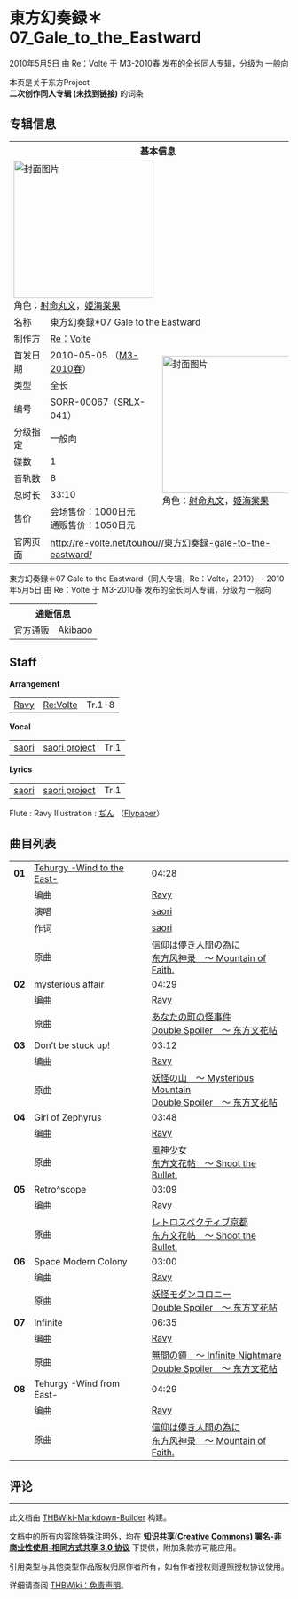 # 東方幻奏録＊07_Gale_to_the_Eastward

<!-- source html: G:\repos\THBWiki-Markdown-Builder\THBWikiMarkdown\Temp\main\3\3f\ns0%3A%E6%9D%B1%E6%96%B9%E5%B9%BB%E5%A5%8F%E9%8C%B2%EF%BC%8A07_Gale_to_the_Eastward.html -->

2010年5月5日 由 Re：Volte 于 M3-2010春 发布的全长同人专辑，分级为 一般向

本页是关于东方Project  
 **二次创作同人专辑 (未找到链接)** 的词条

## 专辑信息

<table><tbody><tr><th colspan="3">基本信息</th></tr><tr><td class="cover-artwork-mobile" colspan="2"><a href="./文件-東方幻奏録＊07_Gale_to_the_Eastward封面.jpg.md" class="image" title="封面图片"><img alt="封面图片" src="https://upload.thwiki.cc/thumb/6/68/%E6%9D%B1%E6%96%B9%E5%B9%BB%E5%A5%8F%E9%8C%B2%EF%BC%8A07_Gale_to_the_Eastward%E5%B0%81%E9%9D%A2.jpg/252px-%E6%9D%B1%E6%96%B9%E5%B9%BB%E5%A5%8F%E9%8C%B2%EF%BC%8A07_Gale_to_the_Eastward%E5%B0%81%E9%9D%A2.jpg" decoding="async" loading="lazy" width="252" height="248" srcset="https://upload.thwiki.cc/thumb/6/68/%E6%9D%B1%E6%96%B9%E5%B9%BB%E5%A5%8F%E9%8C%B2%EF%BC%8A07_Gale_to_the_Eastward%E5%B0%81%E9%9D%A2.jpg/378px-%E6%9D%B1%E6%96%B9%E5%B9%BB%E5%A5%8F%E9%8C%B2%EF%BC%8A07_Gale_to_the_Eastward%E5%B0%81%E9%9D%A2.jpg 1.5x, https://upload.thwiki.cc/6/68/%E6%9D%B1%E6%96%B9%E5%B9%BB%E5%A5%8F%E9%8C%B2%EF%BC%8A07_Gale_to_the_Eastward%E5%B0%81%E9%9D%A2.jpg 2x" data-file-width="400" data-file-height="394"></a><div class="cover-char">角色：<a href="./射命丸文.md" title="射命丸文">射命丸文</a>，<a href="./姬海棠果.md" title="姬海棠果">姬海棠果</a></div></td>
</tr><tr><td class="label">名称</td><td colspan="2"> 東方幻奏録*07 Gale to the Eastward </td></tr><tr><td class="label">制作方</td><td><a href="./Re：Volte.md" title="Re：Volte">Re：Volte</a></td><td class="cover-artwork" rowspan="9" style="min-width:252px;"><a href="./文件-東方幻奏録＊07_Gale_to_the_Eastward封面.jpg.md" class="image" title="封面图片"><img alt="封面图片" src="https://upload.thwiki.cc/thumb/6/68/%E6%9D%B1%E6%96%B9%E5%B9%BB%E5%A5%8F%E9%8C%B2%EF%BC%8A07_Gale_to_the_Eastward%E5%B0%81%E9%9D%A2.jpg/252px-%E6%9D%B1%E6%96%B9%E5%B9%BB%E5%A5%8F%E9%8C%B2%EF%BC%8A07_Gale_to_the_Eastward%E5%B0%81%E9%9D%A2.jpg" decoding="async" loading="lazy" width="252" height="248" srcset="https://upload.thwiki.cc/thumb/6/68/%E6%9D%B1%E6%96%B9%E5%B9%BB%E5%A5%8F%E9%8C%B2%EF%BC%8A07_Gale_to_the_Eastward%E5%B0%81%E9%9D%A2.jpg/378px-%E6%9D%B1%E6%96%B9%E5%B9%BB%E5%A5%8F%E9%8C%B2%EF%BC%8A07_Gale_to_the_Eastward%E5%B0%81%E9%9D%A2.jpg 1.5x, https://upload.thwiki.cc/6/68/%E6%9D%B1%E6%96%B9%E5%B9%BB%E5%A5%8F%E9%8C%B2%EF%BC%8A07_Gale_to_the_Eastward%E5%B0%81%E9%9D%A2.jpg 2x" data-file-width="400" data-file-height="394"></a><div class="cover-char">角色：<a href="./射命丸文.md" title="射命丸文">射命丸文</a>，<a href="./姬海棠果.md" title="姬海棠果">姬海棠果</a></div></td>
</tr><tr><td class="label">首发日期</td><td>2010-05-05&#160;（<a href="/展会作品列表?e=M3%2325">M3-2010春</a>）</td></tr><tr><td class="label">类型</td><td>全长</td></tr><tr><td class="label">编号</td><td>SORR-00067（SRLX-041）</td></tr><tr><td class="label">分级指定</td><td>一般向</td></tr><tr><td class="label">碟数</td><td>1</td></tr><tr><td class="label">音轨数</td><td>8</td></tr><tr><td class="label">总时长</td><td>33:10</td></tr><tr><td class="label">售价</td><td>会场售价：1000日元<br>通贩售价：1050日元</td></tr>
<tr><td class="label">官网页面</td><td colspan="2"><a rel="nofollow" class="external free" href="http://re-volte.net/touhou//東方幻奏録-gale-to-the-eastward/">http://re-volte.net/touhou//東方幻奏録-gale-to-the-eastward/</a></td></tr></tbody></table>

東方幻奏録＊07 Gale to the Eastward（同人专辑，Re：Volte，2010） - 2010年5月5日 由 Re：Volte 于 M3-2010春 发布的全长同人专辑，分级为 一般向

<table><tbody><tr><th colspan="3">通贩信息</th></tr><tr><td class="label">官方通贩</td><td colspan="2"><a rel="nofollow" class="external text" href="http://www.akibaoo.com/c/item/2500020127285/">Akibaoo</a></td></tr></tbody></table>



## Staff
  
 **Arrangement**   

<table><tbody><tr><td><a href="./Ravy.md" title="Ravy">Ravy</a></td><td><a href="./Re-Volte.md" class="mw-redirect" title="Re:Volte">Re:Volte</a></td><td>Tr.1-8</td></tr></tbody></table>

  
 **Vocal**   

<table><tbody><tr><td><a href="./saori.md" title="saori">saori</a></td><td><a href="/index.php?title=saori_project&amp;action=edit&amp;redlink=1" class="new" title="saori project（页面不存在）">saori project</a></td><td>Tr.1</td></tr></tbody></table>

  
 **Lyrics**   

<table><tbody><tr><td><a href="./saori.md" title="saori">saori</a></td><td><a href="/index.php?title=saori_project&amp;action=edit&amp;redlink=1" class="new" title="saori project（页面不存在）">saori project</a></td><td>Tr.1</td></tr></tbody></table>


Flute
: Ravy
Illustration
: [ぢん](./ぢん.md) （[Flypaper](./Flypaper.md)）


## 曲目列表

<table><tbody><tr><td id="1" class="infoRD"><b>01</b></td><td id="Tehurgy_-Wind_to_the_East-" colspan="2" class="title"><span class="new" title="（歌词页面不存在）"><a href="/index.php?title=%E6%AD%8C%E8%AF%8D:Tehurgy_-Wind_to_the_East-&amp;boilerplate=模板:页面模板/曲目歌词&amp;action=edit">Tehurgy -Wind to the East-</a></span><span class="thcsearchlinks"><a rel="nofollow" class="external text" href="https://cd.thwiki.cc?arrange=Ravy&amp;vocal=saori&amp;lyric=saori&amp;ogmusic=信仰は儚き人間の為に&amp;fromwiki=東方幻奏録＊07_Gale_to_the_Eastward"><span title="搜索相似同人曲"></span></a></span></td><td class="time">04:28</td></tr><tr><td class="left"></td><td class="label">编曲</td><td class="text" colspan="2"><a href="./Ravy.md" title="Ravy">Ravy</a><span class="thcsearchlinks"><a rel="nofollow" class="external text" href="https://cd.thwiki.cc?arrange=，Ravy&amp;fromwiki=東方幻奏録＊07_Gale_to_the_Eastward"><span></span></a></span></td></tr><tr><td class="left"></td><td class="label">演唱</td><td class="text" colspan="2"><a href="./saori.md" title="saori">saori</a><span class="thcsearchlinks"><a rel="nofollow" class="external text" href="https://cd.thwiki.cc?vocal=saori&amp;fromwiki=東方幻奏録＊07_Gale_to_the_Eastward"><span></span></a></span></td></tr><tr><td class="left"></td><td class="label">作词</td><td class="text" colspan="2"><a href="./saori.md" title="saori">saori</a><span class="thcsearchlinks"><a rel="nofollow" class="external text" href="https://cd.thwiki.cc?lyric=saori&amp;fromwiki=東方幻奏録＊07_Gale_to_the_Eastward"><span></span></a></span></td></tr><tr><td class="left"></td><td class="label">原曲</td><td class="text" colspan="2"><span class="thcsearchlinks"><a rel="nofollow" class="external text" href="https://cd.thwiki.cc?ogmusic=信仰は儚き人間の為に&amp;fromwiki=東方幻奏録＊07_Gale_to_the_Eastward"><span></span></a></span><div class="ogmusic"><a href="./信仰は儚き人間の為に.md" class="mw-redirect" title="信仰は儚き人間の為に">信仰は儚き人間の為に</a></div><div class="source"><a href="./东方风神录_～_Mountain_of_Faith..md" class="mw-redirect" title="东方风神录 ～ Mountain of Faith.">东方风神录　～ Mountain of Faith.</a></div></td></tr>
<tr><td id="2" class="infoYD"><b>02</b></td><td id="mysterious_affair" colspan="2" class="title">mysterious affair<span class="thcsearchlinks"><a rel="nofollow" class="external text" href="https://cd.thwiki.cc?arrange=Ravy&amp;ogmusic=あなたの町の怪事件&amp;fromwiki=東方幻奏録＊07_Gale_to_the_Eastward"><span title="搜索相似同人曲"></span></a></span></td><td class="time">04:29</td></tr><tr><td class="left"></td><td class="label">编曲</td><td class="text" colspan="2"><a href="./Ravy.md" title="Ravy">Ravy</a><span class="thcsearchlinks"><a rel="nofollow" class="external text" href="https://cd.thwiki.cc?arrange=，Ravy&amp;fromwiki=東方幻奏録＊07_Gale_to_the_Eastward"><span></span></a></span></td></tr><tr><td class="left"></td><td class="label">原曲</td><td class="text" colspan="2"><span class="thcsearchlinks"><a rel="nofollow" class="external text" href="https://cd.thwiki.cc?ogmusic=あなたの町の怪事件&amp;fromwiki=東方幻奏録＊07_Gale_to_the_Eastward"><span></span></a></span><div class="ogmusic"><a href="./あなたの町の怪事件.md" class="mw-redirect" title="あなたの町の怪事件">あなたの町の怪事件</a></div><div class="source"><a href="./Double_Spoiler_～_东方文花帖.md" class="mw-redirect" title="Double Spoiler ～ 东方文花帖">Double Spoiler　～ 东方文花帖</a></div></td></tr>
<tr><td id="3" class="infoYD"><b>03</b></td><td id="Don’t_be_stuck_up!" colspan="2" class="title">Don’t be stuck up!<span class="thcsearchlinks"><a rel="nofollow" class="external text" href="https://cd.thwiki.cc?arrange=Ravy&amp;ogmusic=妖怪の山　～ Mysterious Mountain&amp;fromwiki=東方幻奏録＊07_Gale_to_the_Eastward"><span title="搜索相似同人曲"></span></a></span></td><td class="time">03:12</td></tr><tr><td class="left"></td><td class="label">编曲</td><td class="text" colspan="2"><a href="./Ravy.md" title="Ravy">Ravy</a><span class="thcsearchlinks"><a rel="nofollow" class="external text" href="https://cd.thwiki.cc?arrange=，Ravy&amp;fromwiki=東方幻奏録＊07_Gale_to_the_Eastward"><span></span></a></span></td></tr><tr><td class="left"></td><td class="label">原曲</td><td class="text" colspan="2"><span class="thcsearchlinks"><a rel="nofollow" class="external text" href="https://cd.thwiki.cc?ogmusic=妖怪の山　～ Mysterious Mountain&amp;fromwiki=東方幻奏録＊07_Gale_to_the_Eastward"><span></span></a></span><div class="ogmusic"><a href="./妖怪の山_～_Mysterious_Mountain.md" class="mw-redirect" title="妖怪の山 ～ Mysterious Mountain">妖怪の山　～ Mysterious Mountain</a></div><div class="source"><a href="./Double_Spoiler_～_东方文花帖.md" class="mw-redirect" title="Double Spoiler ～ 东方文花帖">Double Spoiler　～ 东方文花帖</a></div></td></tr>
<tr><td id="4" class="infoYD"><b>04</b></td><td id="Girl_of_Zephyrus" colspan="2" class="title">Girl of Zephyrus<span class="thcsearchlinks"><a rel="nofollow" class="external text" href="https://cd.thwiki.cc?arrange=Ravy&amp;ogmusic=風神少女&amp;fromwiki=東方幻奏録＊07_Gale_to_the_Eastward"><span title="搜索相似同人曲"></span></a></span></td><td class="time">03:48</td></tr><tr><td class="left"></td><td class="label">编曲</td><td class="text" colspan="2"><a href="./Ravy.md" title="Ravy">Ravy</a><span class="thcsearchlinks"><a rel="nofollow" class="external text" href="https://cd.thwiki.cc?arrange=，Ravy&amp;fromwiki=東方幻奏録＊07_Gale_to_the_Eastward"><span></span></a></span></td></tr><tr><td class="left"></td><td class="label">原曲</td><td class="text" colspan="2"><span class="thcsearchlinks"><a rel="nofollow" class="external text" href="https://cd.thwiki.cc?ogmusic=風神少女&amp;fromwiki=東方幻奏録＊07_Gale_to_the_Eastward"><span></span></a></span><div class="ogmusic"><a href="./風神少女.md" class="mw-redirect" title="風神少女">風神少女</a></div><div class="source"><a href="./东方文花帖_～_Shoot_the_Bullet..md" class="mw-redirect" title="东方文花帖 ～ Shoot the Bullet.">东方文花帖　～ Shoot the Bullet.</a></div></td></tr>
<tr><td id="5" class="infoYD"><b>05</b></td><td id="Retro^scope" colspan="2" class="title">Retro^scope<span class="thcsearchlinks"><a rel="nofollow" class="external text" href="https://cd.thwiki.cc?arrange=Ravy&amp;ogmusic=レトロスペクティブ京都&amp;fromwiki=東方幻奏録＊07_Gale_to_the_Eastward"><span title="搜索相似同人曲"></span></a></span></td><td class="time">03:09</td></tr><tr><td class="left"></td><td class="label">编曲</td><td class="text" colspan="2"><a href="./Ravy.md" title="Ravy">Ravy</a><span class="thcsearchlinks"><a rel="nofollow" class="external text" href="https://cd.thwiki.cc?arrange=，Ravy&amp;fromwiki=東方幻奏録＊07_Gale_to_the_Eastward"><span></span></a></span></td></tr><tr><td class="left"></td><td class="label">原曲</td><td class="text" colspan="2"><span class="thcsearchlinks"><a rel="nofollow" class="external text" href="https://cd.thwiki.cc?ogmusic=レトロスペクティブ京都&amp;fromwiki=東方幻奏録＊07_Gale_to_the_Eastward"><span></span></a></span><div class="ogmusic"><a href="./レトロスペクティブ京都.md" class="mw-redirect" title="レトロスペクティブ京都">レトロスペクティブ京都</a></div><div class="source"><a href="./东方文花帖_～_Shoot_the_Bullet..md" class="mw-redirect" title="东方文花帖 ～ Shoot the Bullet.">东方文花帖　～ Shoot the Bullet.</a></div></td></tr>
<tr><td id="6" class="infoYD"><b>06</b></td><td id="Space_Modern_Colony" colspan="2" class="title">Space Modern Colony<span class="thcsearchlinks"><a rel="nofollow" class="external text" href="https://cd.thwiki.cc?arrange=Ravy&amp;ogmusic=妖怪モダンコロニー&amp;fromwiki=東方幻奏録＊07_Gale_to_the_Eastward"><span title="搜索相似同人曲"></span></a></span></td><td class="time">03:00</td></tr><tr><td class="left"></td><td class="label">编曲</td><td class="text" colspan="2"><a href="./Ravy.md" title="Ravy">Ravy</a><span class="thcsearchlinks"><a rel="nofollow" class="external text" href="https://cd.thwiki.cc?arrange=，Ravy&amp;fromwiki=東方幻奏録＊07_Gale_to_the_Eastward"><span></span></a></span></td></tr><tr><td class="left"></td><td class="label">原曲</td><td class="text" colspan="2"><span class="thcsearchlinks"><a rel="nofollow" class="external text" href="https://cd.thwiki.cc?ogmusic=妖怪モダンコロニー&amp;fromwiki=東方幻奏録＊07_Gale_to_the_Eastward"><span></span></a></span><div class="ogmusic"><a href="./妖怪モダンコロニー.md" class="mw-redirect" title="妖怪モダンコロニー">妖怪モダンコロニー</a></div><div class="source"><a href="./Double_Spoiler_～_东方文花帖.md" class="mw-redirect" title="Double Spoiler ～ 东方文花帖">Double Spoiler　～ 东方文花帖</a></div></td></tr>
<tr><td id="7" class="infoYD"><b>07</b></td><td id="Infinite" colspan="2" class="title">Infinite<span class="thcsearchlinks"><a rel="nofollow" class="external text" href="https://cd.thwiki.cc?arrange=Ravy&amp;ogmusic=無間の鐘　～ Infinite Nightmare&amp;fromwiki=東方幻奏録＊07_Gale_to_the_Eastward"><span title="搜索相似同人曲"></span></a></span></td><td class="time">06:35</td></tr><tr><td class="left"></td><td class="label">编曲</td><td class="text" colspan="2"><a href="./Ravy.md" title="Ravy">Ravy</a><span class="thcsearchlinks"><a rel="nofollow" class="external text" href="https://cd.thwiki.cc?arrange=，Ravy&amp;fromwiki=東方幻奏録＊07_Gale_to_the_Eastward"><span></span></a></span></td></tr><tr><td class="left"></td><td class="label">原曲</td><td class="text" colspan="2"><span class="thcsearchlinks"><a rel="nofollow" class="external text" href="https://cd.thwiki.cc?ogmusic=無間の鐘　～ Infinite Nightmare&amp;fromwiki=東方幻奏録＊07_Gale_to_the_Eastward"><span></span></a></span><div class="ogmusic"><a href="./無間の鐘_～_Infinite_Nightmare.md" class="mw-redirect" title="無間の鐘 ～ Infinite Nightmare">無間の鐘　～ Infinite Nightmare</a></div><div class="source"><a href="./Double_Spoiler_～_东方文花帖.md" class="mw-redirect" title="Double Spoiler ～ 东方文花帖">Double Spoiler　～ 东方文花帖</a></div></td></tr>
<tr><td id="8" class="infoYD"><b>08</b></td><td id="Tehurgy_-Wind_from_East-" colspan="2" class="title">Tehurgy -Wind from East-<span class="thcsearchlinks"><a rel="nofollow" class="external text" href="https://cd.thwiki.cc?arrange=Ravy&amp;ogmusic=信仰は儚き人間の為に&amp;fromwiki=東方幻奏録＊07_Gale_to_the_Eastward"><span title="搜索相似同人曲"></span></a></span></td><td class="time">04:29</td></tr><tr><td class="left"></td><td class="label">编曲</td><td class="text" colspan="2"><a href="./Ravy.md" title="Ravy">Ravy</a><span class="thcsearchlinks"><a rel="nofollow" class="external text" href="https://cd.thwiki.cc?arrange=，Ravy&amp;fromwiki=東方幻奏録＊07_Gale_to_the_Eastward"><span></span></a></span></td></tr><tr><td class="left"></td><td class="label">原曲</td><td class="text" colspan="2"><span class="thcsearchlinks"><a rel="nofollow" class="external text" href="https://cd.thwiki.cc?ogmusic=信仰は儚き人間の為に&amp;fromwiki=東方幻奏録＊07_Gale_to_the_Eastward"><span></span></a></span><div class="ogmusic"><a href="./信仰は儚き人間の為に.md" class="mw-redirect" title="信仰は儚き人間の為に">信仰は儚き人間の為に</a></div><div class="source"><a href="./东方风神录_～_Mountain_of_Faith..md" class="mw-redirect" title="东方风神录 ～ Mountain of Faith.">东方风神录　～ Mountain of Faith.</a></div></td></tr></tbody></table>



## 评论




---

此文档由 [THBWiki-Markdown-Builder](https://github.com/Delsin-Yu/THBWiki-Markdown-Builder) 构建。

文档中的所有内容除特殊注明外，均在 [**知识共享(Creative Commons) 署名-非商业性使用-相同方式共享 3.0 协议**](https://creativecommons.org/licenses/by-sa/3.0/deed.zh-hans) 下提供，附加条款亦可能应用。

引用类型与其他类型作品版权归原作者所有，如有作者授权则遵照授权协议使用。

详细请查阅 [THBWiki：免责声明](https://thbwiki.cc/THBWiki:%E5%85%8D%E8%B4%A3%E5%A3%B0%E6%98%8E)。

